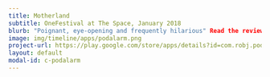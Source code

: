 ```yaml
---
title: Motherland
subtitle: OneFestival at The Space, January 2018
blurb: "Poignant, eye-opening and frequently hilarious" Read the reviews: [theatrebox] from (https://theatrebox.blog/2018/01/12/programme-b-the-one-festival-the-space){:target="_blank"} to [The Upcoming](https://www.theupcoming.co.uk/2018/01/11/the-one-festival-programme-b-at-the-space-a-heady-mix-of-gender-race-depression-redemption-and-lots-of-laughs-theatre-review){:target="_blank"}.
image: img/timeline/apps/podalarm.png
project-url: https://play.google.com/store/apps/details?id=com.robj.podalarm
layout: default
modal-id: c-podalarm
---
```


